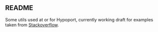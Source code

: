 README
------
Some utils used at or for Hypoport, currently working draft for examples
taken from [Stackoverflow](http://stackoverflow.com/questions/15496/hidden-features-of-java).
